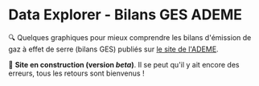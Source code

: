 # Data Explorer - Bilans GES ADEME

🔍 Quelques graphiques pour mieux comprendre les bilans d'émission de gaz à effet de serre (bilans GES) publiés sur [le site de l'ADEME](https://bilans-ges.ademe.fr/).

🚧 **Site en construction (version _beta_)**. Il se peut qu'il y ait encore des erreurs, tous les retours sont bienvenus !
